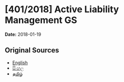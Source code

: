 # [401/2018] Active Liability Management GS

**Date:** 2018-01-19

## Original Sources

- [English](https://documents.gov.lk/view/bills/2018/1/401-2018_E.pdf)
- [සිංහල](https://documents.gov.lk/view/bills/2018/1/401-2018_S.pdf)
- [தமிழ்](https://documents.gov.lk/view/bills/2018/1/401-2018_T.pdf)
